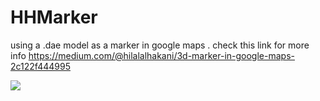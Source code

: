 # HHMarker
using a .dae model as a marker in google maps  . check this link for more info  https://medium.com/@hilalalhakani/3d-marker-in-google-maps-2c122f444995


![](https://miro.medium.com/max/960/1*fS-FAM68zhrS_1lOU4Kcwg.gif)
